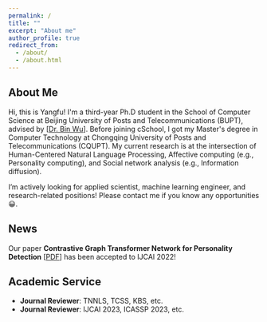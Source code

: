 ```yaml
---
permalink: /
title: ""
excerpt: "About me"
author_profile: true
redirect_from: 
  - /about/
  - /about.html
---
```


About Me
------
Hi, this is Yangfu! I'm a third-year Ph.D student in the School of Computer Science at Beijing University of Posts and Telecommunications (BUPT), advised by [<a href='https://scholar.google.com/citations?hl=zh-CN&user=qCf-504AAAAJ'>Dr. Bin Wu</a>]. Before joining cSchool, I got my Master's degree in Computer Technology  at Chongqing University of Posts and Telecommunications (CQUPT). My current research is at the intersection of Human-Centered Natural Language Processing, Affective computing (e.g., Personality computing), and Social network analysis (e.g., Information diffusion). 

I’m actively looking for applied scientist, machine learning engineer, and research-related positions! Please contact me if you know any opportunities😀.

News
------

Our paper __Contrastive Graph Transformer Network for Personality Detection__ [<a href='https://www.ijcai.org/proceedings/2022/0633.pdf'>PDF</a>] has been accepted to IJCAI 2022! 


Academic Service
------

- **Journal Reviewer**: TNNLS, TCSS, KBS, etc.
- **Journal Reviewer**: IJCAI 2023, ICASSP 2023, etc.



